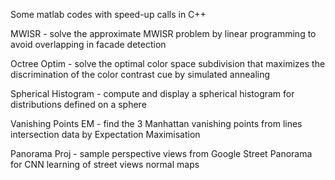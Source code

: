 Some matlab codes with speed-up calls in C++

MWISR - solve the approximate MWISR problem by linear programming to avoid overlapping in facade detection

Octree Optim - solve the optimal color space subdivision that maximizes the discrimination of the color contrast cue by simulated annealing

Spherical Histogram - compute and display a spherical histogram for distributions defined on a sphere

Vanishing Points EM - find the 3 Manhattan vanishing points from lines intersection data by Expectation Maximisation

Panorama Proj - sample perspective views from Google Street Panorama for CNN learning of street views normal maps
